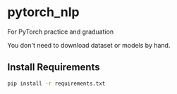 # pytorch_nlp
For PyTorch practice and graduation

You don't need to download dataset or models by hand.

## Install Requirements
```bash
pip install -r requirements.txt
```